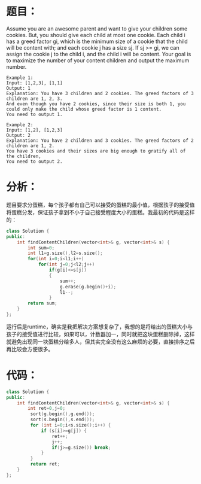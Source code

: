 题目：
==
Assume you are an awesome parent and want to give your children some cookies. But, you should give each child at most one cookie. Each child i has a greed factor gi, which is the minimum size of a cookie that the child will be content with; and each cookie j has a size sj. If sj >= gi, we can assign the cookie j to the child i, and the child i will be content. Your goal is to maximize the number of your content children and output the maximum number.

```
Example 1:
Input: [1,2,3], [1,1]
Output: 1
Explanation: You have 3 children and 2 cookies. The greed factors of 3 children are 1, 2, 3. 
And even though you have 2 cookies, since their size is both 1, you could only make the child whose greed factor is 1 content.
You need to output 1.
```
```
Example 2:
Input: [1,2], [1,2,3]
Output: 2
Explanation: You have 2 children and 3 cookies. The greed factors of 2 children are 1, 2. 
You have 3 cookies and their sizes are big enough to gratify all of the children, 
You need to output 2.
```
分析：
==
题目要求分蛋糕，每个孩子都有自己可以接受的蛋糕的最小值，根据孩子的接受值将蛋糕分发，保证孩子拿到不小于自己接受程度大小的蛋糕。我最初的代码是这样的：
```C++
class Solution {
public:
    int findContentChildren(vector<int>& g, vector<int>& s) {
        int sum=0;
        int l1=g.size(),l2=s.size();
        for(int i=0;i<l1;i++)
            for(int j=0;j<l2;j++)
                if(g[i]<=s[j])
                {
                    sum++;
                    g.erase(g.begin()+i);
                    l1--;
                }
        return sum;
    }
};
```
运行后是runtime，确实是我把解决方案想复杂了，我想的是将给出的蛋糕大小与孩子的接受值进行比较，如果可以，计数器加一，同时就把这块蛋糕删除掉，这样就避免出现同一块蛋糕分给多人，但其实完全没有这么麻烦的必要，直接排序之后再比较会方便很多。

代码：
==
```C++
class Solution {
public:
    int findContentChildren(vector<int>& g, vector<int>& s) {
        int ret=0,j=0;
         sort(g.begin(),g.end());
         sort(s.begin(),s.end());
         for (int i=0;i<s.size();i++) {
             if (s[i]>=g[j]) {
                 ret++;
                 j++;
                 if(j>=g.size()) break;
             }
         }
         return ret;
    }
};
```

